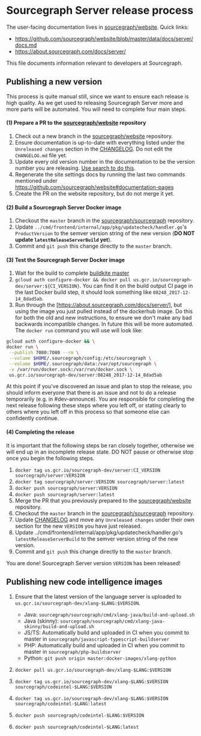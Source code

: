 # Sourcegraph Server release process

The user-facing documentation lives in
[sourcegraph/website](https://github.com/sourcegraph/website). Quick links:

* https://github.com/sourcegraph/website/blob/master/data/docs/server/docs.md
* https://about.sourcegraph.com/docs/server/

This file documents information relevant to developers at Sourcegraph.

## Publishing a new version

This process is quite manual still, since we want to ensure each release is
high quality. As we get used to releasing Sourcegraph Server more and more
parts will be automated. You will need to complete four main steps.

#### (1) Prepare a PR to the [sourcegraph/website](https://github.com/sourcegraph/website) repository

1.  Check out a new branch in the [sourcegraph/website](https://github.com/sourcegraph/website) repository.
1.  Ensure documentation is up-to-date with everything listed under the `Unreleased changes` section in the [CHANGELOG](../../CHANGELOG.md). Do not edit the `CHANGELOG.md` file yet.
1.  Update every old version number in the documentation to be the version number you are releasing. [Use search to do this](https://sourcegraph.sgdev.org/search?q=repo:%5Egithub%5C.com/sourcegraph/website%24+server%5C:2).
1.  Regenerate the site settings docs by running the last two commands mentioned under https://github.com/sourcegraph/website#documentation-pages
1.  Create the PR on the website repository, but do not merge it yet.

#### (2) Build a Sourcegraph Server Docker image

1.  Checkout the `master` branch in the [sourcegraph/sourcegraph](https://github.com/sourcegraph/sourcegraph) repository.
1.  Update `../cmd/frontend/internal/app/pkg/updatecheck/handler.go`'s `ProductVersion` to the
    semver version string of the new version (**DO NOT update `latestReleaseServerBuild` yet**).
1.  Commit and `git push` this change directly to the `master` branch.

#### (3) Test the Sourcegraph Server Docker image

1.  Wait for the build to complete [buildkite master](https://buildkite.com/sourcegraph/sourcegraph/builds?branch=master)
1.  `gcloud auth configure-docker && docker pull us.gcr.io/sourcegraph-dev/server:${CI_VERSION}`.
    You can find it on the build output CI page in the last Docker build step, it should look something like
    `08248_2017-12-14_8dad5ab`.
1.  Run through the [https://about.sourcegraph.com/docs/server/], but using the
    image you just pulled instead of the dockerhub image. Do this for both the
    old and new instructions, to ensure we don't make any bad backwards
    incompatible changes. In future this will be more automated. The `docker run` command you will use will look like:

```bash
gcloud auth configure-docker && \
docker run \
 --publish 7080:7080 --rm \
 --volume $HOME/.sourcegraph/config:/etc/sourcegraph \
 --volume $HOME/.sourcegraph/data:/var/opt/sourcegraph \
 -v /var/run/docker.sock:/var/run/docker.sock \
 us.gcr.io/sourcegraph-dev/server:08248_2017-12-14_8dad5ab
```

At this point if you've discovered an issue and plan to stop the release, you should inform everyone that there is an issue and not to do a release temporarily (e.g. in #dev-announce). You are responsible for completing the next release following these steps where you left off, or stating clearly to others where you left off in this process so that someone else can confidently continue.

#### (4) Completing the release

It is important that the following steps be ran closely together, otherwise we will end up in an incomplete release state. DO NOT pause or otherwise stop once you begin the following steps.

1.  `docker tag us.gcr.io/sourcegraph-dev/server:CI_VERSION sourcegraph/server:VERSION`
1.  `docker tag sourcegraph/server:VERSION sourcegraph/server:latest`
1.  `docker push sourcegraph/server:VERSION`
1.  `docker push sourcegraph/server:latest`
1.  Merge the PR that you previously prepared to the [sourcegraph/website](https://github.com/sourcegraph/website) repository.
1.  Checkout the `master` branch in the [sourcegraph/sourcegraph](https://github.com/sourcegraph/sourcegraph) repository.
1.  Update [CHANGELOG](../../CHANGELOG.md) and move any `Unreleased changes` under their own section for the new `VERSION` you have just released.
1.  Update ../cmd/frontend/internal/app/pkg/updatecheck/handler.go's `latestReleaseServerBuild` to the
    semver version string of the new version.
1.  Commit and `git push` this change directly to the `master` branch.

You are done! Sourcegraph Server version `VERSION` has been released!

## Publishing new code intelligence images

1.  Ensure that the latest version of the language server is uploaded
    to `us.gcr.io/sourcegraph-dev/xlang-$LANG:$VERSION`.

    * Java: `sourcegraph/sourcegraph/cmd/xlang-java/build-and-upload.sh`
    * Java (skinny): `sourcegraph/sourcegraph/cmd/xlang-java-skinny/build-and-upload.sh`
    * JS/TS: Automatically build and uploaded in CI when you commit to master in `sourcegraph/javascript-typescript-buildserver`
    * PHP: Automatically build and uploaded in CI when you commit to master in `sourcegraph/php-buildserver`
    * Python: `git push origin master:docker-images/xlang-python`

1.  `docker pull us.gcr.io/sourcegraph-dev/xlang-$LANG:$VERSION`
1.  `docker tag us.gcr.io/sourcegraph-dev/xlang-$LANG:$VERSION sourcegraph/codeintel-$LANG:$VERSION`
1.  `docker tag us.gcr.io/sourcegraph-dev/xlang-$LANG:$VERSION sourcegraph/codeintel-$LANG:latest`
1.  `docker push sourcegraph/codeintel-$LANG:$VERSION`
1.  `docker push sourcegraph/codeintel-$LANG:latest`
